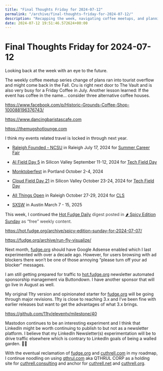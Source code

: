 ```yaml
---
title: "Final Thoughts Friday for 2024-07-12"
permalink: "/archive/final-thoughts-friday-for-2024-07-12/"
description: "Recapping the week, navigating coffee meetups, and planning future events while updating websites and experimenting with social platforms."
date: 2024-07-12 19:51:46.572624+00:00
---
```


<h1>Final Thoughts Friday for 2024-07-12</h1><p>Looking back at the week with an eye to the future.</p><p>The weekly coffee meetup series change of plans ran into tourist overflow and might come back in the Fall. Cru is right next door to The Vault and is also very busy for a Friday Coffee in July. Another lesson learned: If the event has coffee in the name… consider three alternative coffee houses.</p><p><a target="_blank" rel="noopener noreferrer nofollow" href="https://www.facebook.com/p/Historic-Grounds-Coffee-Shop-100088196376743/">https://www.facebook.com/p/Historic-Grounds-Coffee-Shop-100088196376743/</a></p><p><a target="_blank" rel="noopener noreferrer nofollow" href="https://www.dancingbaristascafe.com">https://www.dancingbaristascafe.com</a></p><p><a target="_blank" rel="noopener noreferrer nofollow" href="https://themugshotlounge.com">https://themugshotlounge.com</a></p><p>I think my events related travel is locked in through next year.</p><ul><li><p><a target="_blank" rel="noopener" href="https://www.raleighfounded.com/locations/raleigh-founded-centennial">Raleigh Founded - NCSU</a> in Raleigh July 17, 2024 for <a target="_blank" rel="noopener" href="https://www.eventbrite.com/e/summer-career-fair-tickets-884125311607">Summer Career Fair</a></p></li><li><p><a target="_blank" rel="noopener" href="https://techfieldday.com/event/aifd5/">AI Field Day 5</a> in Silicon Valley September 11-12, 2024 for <a target="_blank" rel="noopener" href="https://techfieldday.com/events/">Tech Field Day</a></p></li><li><p><a target="_blank" rel="noopener" href="https://monktoberfest.com/">Monktoberfest</a> in Portland October 2-4, 2024</p></li><li><p><a target="_blank" rel="noopener" href="https://techfieldday.com/event/cfd21/">Cloud Field Day 21</a> in Silicon Valley October 23-24, 2024 for <a target="_blank" rel="noopener" href="https://techfieldday.com/events/">Tech Field Day</a></p></li><li><p><a target="_blank" rel="noopener" href="https://2024.allthingsopen.org/">All Things Open</a> in Raleigh October 27-29, 2024 for <a target="_blank" rel="noopener" href="https://allthingsopen.org/events/community-leadership-summit-cls-2">CLS</a></p></li><li><p><a target="_blank" rel="noopener" href="https://sxsw.com/">SXSW</a> in Austin March 7 - 15, 2025</p></li></ul><p>This week, I continued the <a target="_blank" rel="noopener noreferrer nofollow" href="https://hot.fudge.org/">Hot Fudge Daily</a> <span style="color: rgb(64, 64, 64)">digest posted in </span><a target="_blank" rel="noopener noreferrer nofollow" href="https://hot.fudge.org/archive/spicy-edition-sunday-for-2024-07-07/">🌶️ Spicy Edition Sunday</a> <span style="color: rgb(64, 64, 64)">as “free” weekly content.</span></p><p><a target="_blank" rel="noopener noreferrer nofollow" href="https://hot.fudge.org/archive/spicy-edition-sunday-for-2024-07-07/">https://hot.fudge.org/archive/spicy-edition-sunday-for-2024-07-07/</a></p><p><a target="_blank" rel="noopener noreferrer nofollow" href="https://fudge.org/archive/run-fly-visualize/">https://fudge.org/archive/run-fly-visualize/</a></p><p>Next month, <a target="_blank" rel="noopener noreferrer nofollow" href="http://fudge.org">fudge.org</a> should have Google Adsense enabled which I last experimented with over a decade ago. However, for users browsing with ad blockers there won’t be one of those annoying “please turn off your ad blocker” messages.</p><p>I am still getting prepared for traffic to <a target="_blank" rel="noopener noreferrer nofollow" href="http://hot.fudge.org">hot.fudge.org</a> newsletter automated sponsorship management via Buttondown. I have another sponsor that will go live in August as well.</p><p>My original 11ty version and opinionated starter for <a target="_blank" rel="noopener noreferrer nofollow" href="http://fudge.org">fudge.org</a> will be going through major revisions. 11ty is close to reaching 3.x and I’ve been fine with earlier releases but want to get the advantages of what 3.x brings.</p><p><a target="_blank" rel="noopener noreferrer nofollow" href="https://github.com/11ty/eleventy/milestone/40">https://github.com/11ty/eleventy/milestone/40</a></p><p>Mastodon continues to be an interesting experiment and I think that LinkedIn might be worth continuing to publish to but not as a newsletter platform. I believe that my LinkedIn Newsletter(s) experimentation will be to drive traffic elsewhere which is contrary to LinkedIn goals of being a walled garden. 🤷‍♂️</p><p>With the eventual reclamation of <a target="_blank" rel="noopener noreferrer nofollow" href="http://fudge.org">fudge.org</a> and <a target="_blank" rel="noopener noreferrer nofollow" href="http://cuthrell.com">cuthrell.com</a> in my roadmap, I continue noodling on using <a target="_blank" rel="noopener noreferrer nofollow" href="http://qthrul.com">qthrul.com</a> aka QTHRUL CORP as a holding site for <a target="_blank" rel="noopener noreferrer nofollow" href="http://cuthrell.consulting">cuthrell.consulting</a> and anchor for <a target="_blank" rel="noopener noreferrer nofollow" href="http://cuthrell.net">cuthrell.net</a> and <a target="_blank" rel="noopener noreferrer nofollow" href="http://cuthrell.org">cuthrell.org</a>.</p><ol class="footnotes"></ol>